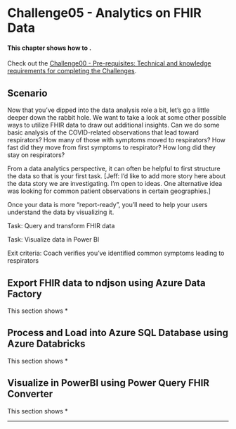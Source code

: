 # Challenge05 - Analytics on FHIR Data

#### This chapter shows how to .

Check out the [Challenge00 - Pre-requisites: Technical and knowledge requirements for completing the Challenges](../Challenge00-Prerequistes/ReadMe.md).

## Scenario
Now that you’ve dipped into the data analysis role a bit, let’s go a little deeper down the rabbit hole. We want to take a look at some other possible ways to utilize FHIR data to draw out additional insights. Can we do some basic analysis of the COVID-related observations that lead toward respirators? How many of those with symptoms moved to respirators? How fast did they move from first symptoms to respirator? How long did they stay on respirators?

From a data analytics perspective, it can often be helpful to first structure the data so that is your first task. [Jeff: I’d like to add more story here about the data story we are investigating. I’m open to ideas. One alternative idea was looking for common patient observations in certain geographies.]

Once your data is more “report-ready”, you’ll need to help your users understand the data by visualizing it. 

Task: Query and transform FHIR data

Task: Visualize data in Power BI

Exit criteria: Coach verifies you’ve identified common symptoms leading to respirators

## Export FHIR data to ndjson using Azure Data Factory
This section shows 
*

## Process and Load into Azure SQL Database using Azure Databricks
This section shows 
*

## Visualize in PowerBI using Power Query FHIR Converter
This section shows 
*

***

